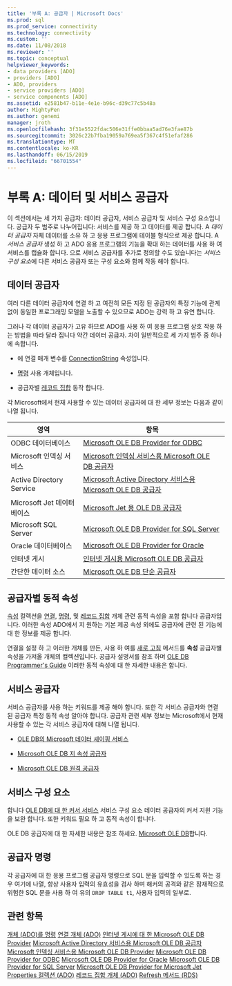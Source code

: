 ```yaml
---
title: '부록 A: 공급자 | Microsoft Docs'
ms.prod: sql
ms.prod_service: connectivity
ms.technology: connectivity
ms.custom: ''
ms.date: 11/08/2018
ms.reviewer: ''
ms.topic: conceptual
helpviewer_keywords:
- data providers [ADO]
- providers [ADO]
- ADO, providers
- service providers [ADO]
- service components [ADO]
ms.assetid: e2581b47-b11e-4e1e-b96c-d39c77c5b48a
author: MightyPen
ms.author: genemi
manager: jroth
ms.openlocfilehash: 3f31e5522fdac506e31ffe0bbaa5ad76e3fae87b
ms.sourcegitcommit: 3026c22b7fba19059a769ea5f367c4f51efaf286
ms.translationtype: MT
ms.contentlocale: ko-KR
ms.lasthandoff: 06/15/2019
ms.locfileid: "66701554"
---
```

# <a name="appendix-a-data-and-service-providers"></a>부록 A: 데이터 및 서비스 공급자
이 섹션에서는 세 가지 공급자: 데이터 공급자, 서비스 공급자 및 서비스 구성 요소입니다. 공급자 두 범주로 나누어집니다: 서비스를 제공 하 고 데이터를 제공 합니다. A *데이터 공급자* 자체 데이터를 소유 하 고 응용 프로그램에 테이블 형식으로 제공 합니다. A *서비스 공급자* 생성 하 고 ADO 응용 프로그램의 기능을 확대 하는 데이터를 사용 하 여 서비스를 캡슐화 합니다. 으로 서비스 공급자를 추가로 정의할 수도 있습니다는 *서비스 구성 요소*에 다른 서비스 공급자 또는 구성 요소와 함께 작동 해야 합니다.

## <a name="data-providers"></a>데이터 공급자
 여러 다른 데이터 공급자에 연결 하 고 여전히 모든 지정 된 공급자의 특정 기능에 관계 없이 동일한 프로그래밍 모델을 노출할 수 있으므로 ADO는 강력 하 고 유연 합니다.

 그러나 각 데이터 공급자가 고유 하므로 ADO를 사용 하 여 응용 프로그램 상호 작용 하는 방법을 따라 달라 집니다 약간 데이터 공급자. 차이 일반적으로 세 가지 범주 중 하나에 속합니다.

-   에 연결 매개 변수를 [ConnectionString](../../../ado/reference/ado-api/connectionstring-property-ado.md) 속성입니다.

-   [명령](../../../ado/reference/ado-api/command-object-ado.md) 사용 개체입니다.

-   공급자별 [레코드 집합](../../../ado/reference/ado-api/recordset-object-ado.md) 동작 합니다.

 각 Microsoft에서 현재 사용할 수 있는 데이터 공급자에 대 한 세부 정보는 다음과 같이 나열 됩니다.

|영역|항목|
|----------|-----------|
|ODBC 데이터베이스|[Microsoft OLE DB Provider for ODBC](../../../ado/guide/appendixes/microsoft-ole-db-provider-for-odbc.md)|
|Microsoft 인덱싱 서비스|[Microsoft 인덱싱 서비스용 Microsoft OLE DB 공급자](../../../ado/guide/appendixes/microsoft-ole-db-provider-for-microsoft-indexing-service.md)|
|Active Directory Service|[Microsoft Active Directory 서비스용 Microsoft OLE DB 공급자](../../../ado/guide/appendixes/microsoft-ole-db-provider-for-microsoft-active-directory-service.md)|
|Microsoft Jet 데이터베이스|[Microsoft Jet 용 OLE DB 공급자](../../../ado/guide/appendixes/microsoft-ole-db-provider-for-microsoft-jet.md)|
|Microsoft SQL Server|[Microsoft OLE DB Provider for SQL Server](../../../ado/guide/appendixes/microsoft-ole-db-provider-for-sql-server.md)|
|Oracle 데이터베이스|[Microsoft OLE DB Provider for Oracle](../../../ado/guide/appendixes/microsoft-ole-db-provider-for-oracle.md)|
|인터넷 게시|[인터넷 게시용 Microsoft OLE DB 공급자](../../../ado/guide/appendixes/microsoft-ole-db-provider-for-internet-publishing.md)|
|간단한 데이터 소스|[Microsoft OLE DB 단순 공급자](../../../ado/guide/appendixes/microsoft-ole-db-simple-provider.md)|

## <a name="provider-specific-dynamic-properties"></a>공급자별 동적 속성
 [속성](../../../ado/reference/ado-api/properties-collection-ado.md) 컬렉션을 [연결](../../../ado/reference/ado-api/connection-object-ado.md), [명령](../../../ado/reference/ado-api/command-object-ado.md), 및 [레코드 집합](../../../ado/reference/ado-api/recordset-object-ado.md) 개체 관련 동적 속성을 포함 합니다 공급자입니다. 이러한 속성 ADO에서 지 원하는 기본 제공 속성 외에도 공급자에 관련 된 기능에 대 한 정보를 제공 합니다.

 연결을 설정 하 고 이러한 개체를 만든, 사용 하 여를 [새로 고침](../../../ado/reference/ado-api/refresh-method-ado.md) 메서드를 **속성** 공급자별 속성을 가져올 개체의 컬렉션입니다. 공급자 설명서를 참조 하며 [OLE DB Programmer's Guide](https://msdn.microsoft.com/3c5e2dd5-35e5-4a93-ac3a-3818bb43bbf8) 이러한 동적 속성에 대 한 자세한 내용은 합니다.

## <a name="service-providers"></a>서비스 공급자
 서비스 공급자를 사용 하는 키워드를 제공 해야 합니다. 또한 각 서비스 공급자와 연결 된 공급자 특정 동적 속성 알아야 합니다. 공급자 관련 세부 정보는 Microsoft에서 현재 사용할 수 있는 각 서비스 공급자에 대해 나열 됩니다.

-   [OLE DB의 Microsoft 데이터 셰이핑 서비스](../../../ado/guide/appendixes/microsoft-data-shaping-service-for-ole-db-ado-service-provider.md)

-   [Microsoft OLE DB 지 속성 공급자](../../../ado/guide/appendixes/microsoft-ole-db-persistence-provider-ado-service-provider.md)

-   [Microsoft OLE DB 원격 공급자](../../../ado/guide/appendixes/microsoft-ole-db-remoting-provider-ado-service-provider.md)

## <a name="service-components"></a>서비스 구성 요소
 합니다 [OLE DB에 대 한 커서 서비스](../../../ado/guide/appendixes/microsoft-cursor-service-for-ole-db-ado-service-component.md) 서비스 구성 요소 데이터 공급자의 커서 지원 기능을 보완 합니다. 또한 키워드 필요 하 고 동적 속성이 합니다.

 OLE DB 공급자에 대 한 자세한 내용은 참조 하세요. [Microsoft OLE DB](https://msdn.microsoft.com/library/windows/desktop/ms722784.aspx)합니다.

## <a name="provider-commands"></a>공급자 명령
 각 공급자에 대 한 응용 프로그램 공급자 명령으로 SQL 문을 입력할 수 있도록 하는 경우 여기에 나열, 항상 사용자 입력의 유효성을 검사 하며 해커의 공격와 같은 잠재적으로 위험한 SQL 문을 사용 하 여 유의 `DROP TABLE t1`, 사용자 입력의 일부로.

## <a name="see-also"></a>관련 항목
 [개체 (ADO)를 명령](../../../ado/reference/ado-api/command-object-ado.md) [연결 개체 (ADO)](../../../ado/reference/ado-api/connection-object-ado.md) [인터넷 게시에 대 한 Microsoft OLE DB Provider](../../../ado/guide/appendixes/microsoft-ole-db-provider-for-internet-publishing.md) [Microsoft Active Directory 서비스용 Microsoft OLE DB 공급자 ](../../../ado/guide/appendixes/microsoft-ole-db-provider-for-microsoft-active-directory-service.md) [Microsoft 인덱싱 서비스용 Microsoft OLE DB Provider](../../../ado/guide/appendixes/microsoft-ole-db-provider-for-microsoft-indexing-service.md) [Microsoft OLE DB Provider for ODBC](../../../ado/guide/appendixes/microsoft-ole-db-provider-for-odbc.md) [Microsoft OLE DB Provider for Oracle](../../../ado/guide/appendixes/microsoft-ole-db-provider-for-oracle.md) [Microsoft OLE DB Provider for SQL Server](../../../ado/guide/appendixes/microsoft-ole-db-provider-for-sql-server.md) [Microsoft OLE DB Provider for Microsoft Jet](../../../ado/guide/appendixes/microsoft-ole-db-provider-for-microsoft-jet.md) [Properties 컬렉션 (ADO)](../../../ado/reference/ado-api/properties-collection-ado.md) [ 레코드 집합 개체 (ADO)](../../../ado/reference/ado-api/recordset-object-ado.md) [Refresh 메서드 (RDS)](../../../ado/reference/rds-api/refresh-method-rds.md)
